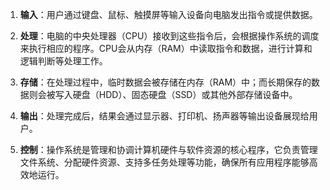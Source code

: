 1. **输入**：用户通过键盘、鼠标、触摸屏等输入设备向电脑发出指令或提供数据。
    
2. **处理**：电脑的中央处理器（CPU）接收到这些指令后，会根据操作系统的调度来执行相应的程序。CPU会从内存（RAM）中读取指令和数据，进行计算和逻辑判断等处理工作。
    
3. **存储**：在处理过程中，临时数据会被存储在内存（RAM）中；而长期保存的数据则会被写入硬盘（HDD）、固态硬盘（SSD）或其他外部存储设备中。
    
4. **输出**：处理完成后，结果会通过显示器、打印机、扬声器等输出设备展现给用户。
    
5. **控制**：操作系统是管理和协调计算机硬件与软件资源的核心程序，它负责管理文件系统、分配硬件资源、支持多任务处理等功能，确保所有应用程序能够高效地运行。